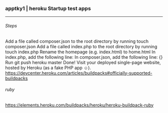 ### apptky1 | heroku Startup test apps
---
###### Steps
Add a file called composer.json to the root directory by running touch composer.json
Add a file called index.php to the root directory by running touch index.php
Rename the homepage (e.g. index.html) to home.html
In index.php, add the following line: <?php include_once("home.html"); ?>
In composer.json, add the following line: {}
Run git push heroku master
Done! Visit your deployed single-page website, hosted by Heroku (as a fake PHP app ☺).
https://devcenter.heroku.com/articles/buildpacks#officially-supported-buildpacks
###### ruby
https://elements.heroku.com/buildpacks/heroku/heroku-buildpack-ruby



```
```


```
```

